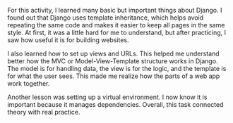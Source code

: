 For this activity, I learned many basic but important things about Django. I found out that Django uses template inheritance, which helps avoid repeating the same code and makes it easier to keep all pages in the same style. At first, it was a little hard for me to understand, but after practicing, I saw how useful it is for building websites.

I also learned how to set up views and URLs. This helped me understand better how the MVC or Model-View-Template structure works in Django. The model is for handling data, the view is for the logic, and the template is for what the user sees. This made me realize how the parts of a web app work together.

Another lesson was setting up a virtual environment. I now know it is important because it manages dependencies. Overall, this task connected theory with real practice.